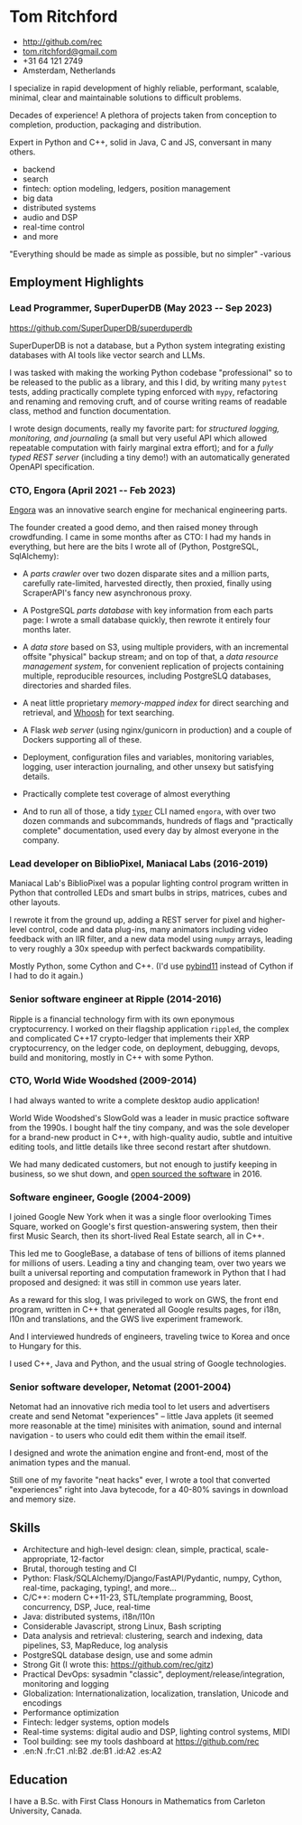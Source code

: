# Tom Ritchford

- http://github.com/rec
- tom.ritchford@gmail.com
- +31 64 121 2749
- Amsterdam, Netherlands

I specialize in rapid development of highly reliable, performant, scalable, minimal,
clear and maintainable solutions to difficult problems.

Decades of experience! A plethora of projects taken from conception to completion, production, packaging and
distribution.

Expert in Python and C++, solid in Java, C and JS, conversant in many others.

  * backend
  * search
  * fintech: option modeling, ledgers, position management
  * big data
  * distributed systems
  * audio and DSP
  * real-time control
  * and more

"Everything should be made as simple as possible, but no simpler" -various

## Employment Highlights

### <span>Lead Programmer, SuperDuperDB</span> <span>(May 2023 -- Sep 2023)</span>

https://github.com/SuperDuperDB/superduperdb

SuperDuperDB is not a database, but a Python system integrating existing databases with
AI tools like vector search and LLMs.

I was tasked with making the working Python codebase "professional" so to be released to
the public as a library, and this I did, by writing many `pytest` tests, adding
practically complete typing enforced with `mypy`, refactoring and renaming and removing
cruft, and of course writing reams of readable class, method and function documentation.

I wrote design documents, really my favorite part: for _structured logging, monitoring,
and journaling_ (a small but very useful API which allowed repeatable computation with
fairly marginal extra effort); and for a _fully typed REST server_ (including a tiny
demo!) with an automatically generated OpenAPI specification.

### <span>CTO, Engora</span> <span>(April 2021 -- Feb 2023)</span>

[Engora](https://search.engora.tech/) was an innovative search engine for mechanical
engineering parts.

The founder created a good demo, and then raised money through crowdfunding. I came in
some months after as CTO: I had my hands in everything, but here are the bits I wrote
all of (Python, PostgreSQL, SqlAlchemy):

* A _parts crawler_ over two dozen disparate sites and a million parts, carefully
rate-limited, harvested directly, then proxied, finally using ScraperAPI's fancy new
asynchronous proxy.

* A PostgreSQL _parts database_ with key information from each parts page: I wrote a
small database quickly, then rewrote it entirely four months later.

* A _data store_ based on S3, using multiple providers, with an incremental offsite
"physical" backup stream; and on top of that, a _data resource management system_, for
convenient replication of projects containing multiple, reproducible resources,
including PostgreSLQ databases, directories and sharded files.

* A neat little proprietary _memory-mapped index_ for direct searching and
retrieval, and [Whoosh](https://whoosh.readthedocs.io/en/latest/) for text
searching.

* A Flask _web server_ (using nginx/gunicorn in production) and a couple of Dockers
  supporting all of these.

* Deployment, configuration files and variables, monitoring variables, logging, user
interaction journaling, and other unsexy but satisfying details.

* Practically complete test coverage of almost everything

* And to run all of those, a tidy [`typer`](https://typer.tiangolo.com/) CLI
named `engora`, with over two dozen commands and subcommands, hundreds of flags
and "practically complete" documentation,  used every day by almost everyone in the
company.

### <span>Lead developer on BiblioPixel, Maniacal Labs</span> <span> (2016-2019)

Maniacal Lab's BiblioPixel was a popular lighting control program written in Python that
controlled LEDs and smart bulbs in strips, matrices, cubes and other layouts.

I rewrote it from the ground up, adding a REST server for pixel and higher-level
control, code and data plug-ins, many animators including video feedback with an
IIR filter, and a new data model using `numpy` arrays, leading to very roughly a
30x speedup with perfect backwards compatibility.

Mostly Python, some Cython and C++. (I'd use
[pybind11](https://pybind11.readthedocs.io/en/stable/) instead of Cython if I
had to do it again.)

### <span> Senior software engineer at Ripple </span> <span>(2014-2016) </span>

Ripple is a financial technology firm with its own eponymous cryptocurrency. I
worked on their flagship application `rippled`, the complex and complicated
C++17 crypto-ledger that implements their XRP cryptocurrency, on the ledger
code, on deployment, debugging, devops, build and monitoring, mostly in C++ with
some Python.

### <span> CTO, World Wide Woodshed </span> <span>(2009-2014) </span>

I had always wanted to write a complete desktop audio application!

World Wide Woodshed's SlowGold was a leader in music practice software from the
1990s. I bought half the tiny company, and was the sole developer for a
brand-new product in C++, with high-quality audio, subtle and intuitive editing
tools, and little details like three second restart after shutdown.

We had many dedicated customers, but not enough to justify keeping in business,
so we shut down, and [open sourced the software](https://github.com/rec/slow_gold)
in 2016.

### <span> Software engineer, Google </span> <span> (2004-2009) </span>

I joined Google New York when it was a single floor overlooking Times Square, worked on
Google's first question-answering system, then their first Music Search, then its
short-lived Real Estate search, all in C++.

This led me to GoogleBase, a database of tens of billions of items planned for millions
of users. Leading a tiny and changing team, over two years we built a universal
reporting and computation framework in Python that I had proposed and designed: it was
still in common use years later.

As a reward for this slog, I was privileged to work on GWS, the front end program,
written in C++ that generated all Google results pages, for i18n, l10n and translations,
and the GWS live experiment framework.

And I interviewed hundreds of engineers, traveling twice to Korea and once to
Hungary for this.

I used C++, Java and Python, and the usual string of Google technologies.

### <span> Senior software developer, Netomat </span> <span> (2001-2004) </span>

Netomat had an innovative rich media tool to let users and advertisers create
and send Netomat "experiences" – little Java applets (it seemed more reasonable
at the time) minisites with animation, sound and internal navigation - to users
who could edit them within the email itself.

I designed and wrote the animation engine and front-end, most of the animation
types and the manual.

Still one of my favorite "neat hacks" ever, I wrote a tool that converted "experiences"
right into Java bytecode, for a 40-80% savings in download and memory size.

## Skills
- Architecture and high-level design: clean, simple, practical, scale-appropriate, 12-factor
- Brutal, thorough testing and CI
- Python: Flask/SQLAlchemy/Django/FastAPI/Pydantic, numpy, Cython, real-time, packaging,
  typing!, and more...
- C/C++: modern C++11-23, STL/template programming, Boost, concurrency, DSP, Juce, real-time
- Java: distributed systems, i18n/l10n
- Considerable Javascript, strong Linux,  Bash scripting
- Data analysis and retrieval: clustering, search and indexing, data pipelines, S3, MapReduce, log analysis
- PostgreSQL database design, use and some admin
- Strong Git (I wrote this: https://github.com/rec/gitz)
- Practical DevOps: sysadmin "classic", deployment/release/integration, monitoring and logging
- Globalization: Internationalization, localization, translation, Unicode and encodings
- Performance optimization
- Fintech: ledger systems, option models
- Real-time systems: digital audio and DSP, lighting control systems, MIDI
- Tool building: see my tools dashboard at https://github.com/rec
- .en:N .fr:C1 .nl:B2 .de:B1 .id:A2 .es:A2

## Education
I have a B.Sc. with First Class Honours in Mathematics from Carleton University, Canada.
